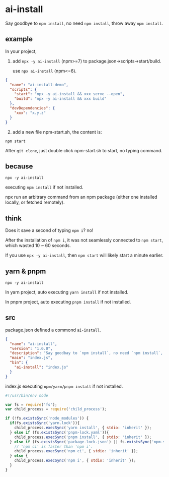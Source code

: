 # ai-install
Say goodbye to `npm install`, no need `npm install`, throw away `npm install`.
## example
In your project, 

1. add `npx -y ai-install` (npm>=7) to package.json->scripts->start/build.

   use `npx ai-install` (npm<=6).

```json
{
  "name": "ai-install-demo",
  "scripts": {
    "start": "npx -y ai-install && xxx serve --open",
    "build": "npx -y ai-install && xxx build"
  },
  "devDependencies": {
    "xxx": "x.y.z"
  }
}
```
2. add a new file npm-start.sh, the content is: 

```shell
npm start 
```
After `git clone`, just double click npm-start.sh to start, no typing command.

## because
```shell
npx -y ai-install
```
executing `npm install` if not installed.

npx run an arbitrary command from an npm package (either one installed locally, or fetched remotely).

## think
Does it save a second of typing `npm i`? no!

After the installation of `npm i`, it was not seamlessly connected to `npm start`, which wasted 10 ~ 60 seconds.

If you use `npx -y ai-install`, then `npm start` will likely start a minute earlier.

## yarn & pnpm
```shell
npx -y ai-install
```
In yarn project, auto executing `yarn install` if not installed.

In pnpm project, auto executing `pnpm install` if not installed.

## src
package.json defined a commond `ai-install`.
```json
{
  "name": "ai-install",
  "version": "1.0.0",
  "description": "Say goodbay to `npm install`, no need `npm install`, throw away `npm install`.",
  "main": "index.js",
  "bin": {
    "ai-install": "index.js"
  }
}
```
index.js executing `npm/yarm/pnpm install` if not installed.
```js
#!/usr/bin/env node

var fs = require('fs');
var child_process = require('child_process');

if (!fs.existsSync('node_modules')) {
  if(fs.existsSync('yarn.lock')){
    child_process.execSync('yarn install', { stdio: 'inherit' });
  } else if (fs.existsSync('pnpm-lock.yaml')){
    child_process.execSync('pnpm install', { stdio: 'inherit' });
  } else if (fs.existsSync('package-lock.json') || fs.existsSync('npm-shrinkwrap.json')){
    // 'npm ci' is faster than 'npm i'.
    child_process.execSync('npm ci', { stdio: 'inherit' });
  } else {
    child_process.execSync('npm i', { stdio: 'inherit' });
  }
}
```
